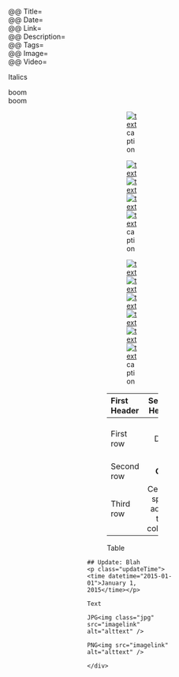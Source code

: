 @@ Title=  
@@ Date=  
@@ Link=  
@@ Description=  
@@ Tags=  
@@ Image=  
@@ Video=

<!-- FitVids -->
<!-- http://fitvidsjs.com -->
<script src="/js/fitvids.js"></script>
<script>
	$(document).ready(function(){
		$(".entry").fitVids();
	});
</script>

<!-- LazyLoad -->
<!-- http://www.appelsiini.net/projects/lazyload -->
<script src="/js/lazyload.js"></script>
<script type="text/javascript" charset="utf-8">
	$(function() {
		$("img.lazy").show().lazyload({
			effect: "fadeIn"
		});
	});
</script>

<div class="topstory">

Italics

</div>

<div class="takehome">boom</div>
<div class="takehomeLeft">boom</div>

<!-- Single image -->
<figure>
<figure class="wide">
<figure class="iphone">
<figure class="applewatch">
<figure class="figleft">
<figure class="figright">
	<a class="nohover" href="contentlink">
		<img src="imagelink" alt="text">
	</a>
	<figcaption>caption</figcaption>
</figure>

<!-- Two inline images -->
<figure class="inlinetwo">
	<a class="nohover" href="link">
		<img class="screenshot lazy" data-original="src" alt="text">
			<noscript><img class="screenshot" src="src" alt="text"></noscript>
	</a>
	<a class="nohover" href="link">
		<img class="screenshot lazy" data-original="src" alt="text">
			<noscript><img class="screenshot" src="src" alt="text"></noscript>
	</a>
	<figcaption>caption</figcaption>
</figure>

<!-- Three inline images -->
<figure class="inlinethree">
	<a class="nohover" href="link">
		<img class="screenshot lazy" data-original="src" alt="text">
			<noscript><img class="screenshot" src="src" alt="text"></noscript>
	</a>
	<a class="nohover" href="link">
		<img class="screenshot lazy" data-original="src" alt="text">
			<noscript><img class="screenshot" src="src" alt="text"></noscript>
	</a>
	<a class="nohover" href="link">
		<img class="screenshot lazy" data-original="src" alt="text">
			<noscript><img class="screenshot" src="src" alt="text"></noscript>
	</a>
	<figcaption>caption</figcaption>
</figure>

<!-- Table in a <div> to allow overflow scroll -->
<!-- Table in a <figure> for caption -->
<div class="table"
<figure>

| First Header  | Second Header | Third Header         |
| :------------ | :-----------: | -------------------: |
| First row     | Data          | Very long data entry |
| Second row    | **Cell**      | *Cell*               |
| Third row     | Cell that spans across two columns  ||

<figcaption>Table</figcaption>

</figure>
</div>

<aside>
	<div class="update">

	## Update: Blah
	<p class="updateTime"><time datetime="2015-01-01">January 1, 2015</time></p>

	Text

	JPG<img class="jpg" src="imagelink" alt="alttext" />

	PNG<img src="imagelink" alt="alttext" />

	</div>
</aside>